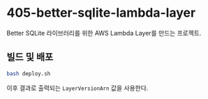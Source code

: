 # 405-better-sqlite-lambda-layer

Better SQLite 라이브러리를 위한 AWS Lambda Layer를 만드는 프로젝트.

## 빌드 및 배포

```bash
bash deploy.sh
```

이후 결과로 출력되는 `LayerVersionArn` 값을 사용한다.
